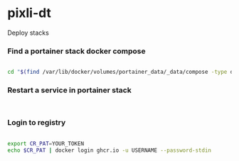 # pixli-dt

Deploy stacks

### Find a portainer stack docker compose
```bash

cd "$(find /var/lib/docker/volumes/portainer_data/_data/compose -type d -name "sandbox.pixli.dev" -print -quit)" || echo "Folder not found."

```

### Restart a service in portainer stack

```


```

### Login to registry

```bash

export CR_PAT=YOUR_TOKEN
echo $CR_PAT | docker login ghcr.io -u USERNAME --password-stdin

```
